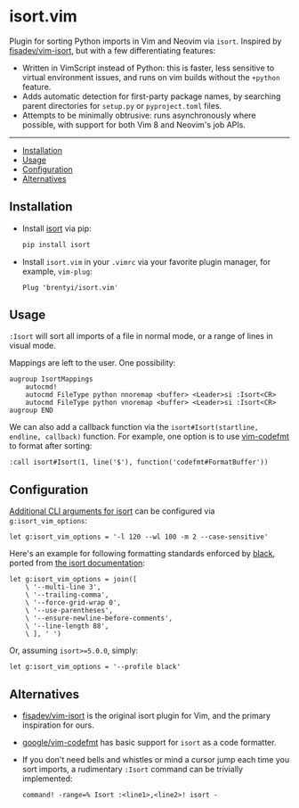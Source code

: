 # isort.vim

Plugin for sorting Python imports in Vim and Neovim via `isort`. Inspired by
[fisadev/vim-isort](https://github.com/fisadev/vim-isort), but with a few
differentiating features:

- Written in VimScript instead of Python: this is faster, less sensitive to
  virtual environment issues, and runs on vim builds without the `+python`
  feature.
- Adds automatic detection for first-party package names, by searching parent
  directories for `setup.py` or `pyproject.toml` files.
- Attempts to be minimally obtrusive: runs asynchronously where possible, with
  support for both Vim 8 and Neovim's job APIs.

---

<!-- vim-markdown-toc GFM -->

* [Installation](#installation)
* [Usage](#usage)
* [Configuration](#configuration)
* [Alternatives](#alternatives)

<!-- vim-markdown-toc -->

## Installation

- Install [isort](https://github.com/timothycrosley/isort) via pip:

  ```bash
  pip install isort
  ```

- Install `isort.vim` in your `.vimrc` via your favorite plugin manager, for
  example, `vim-plug`:

  ```vimscript
  Plug 'brentyi/isort.vim'
  ```

## Usage

`:Isort` will sort all imports of a file in normal mode, or a range of lines in
visual mode.

Mappings are left to the user. One possibility:

```
augroup IsortMappings
    autocmd!
    autocmd FileType python nnoremap <buffer> <Leader>si :Isort<CR>
    autocmd FileType python vnoremap <buffer> <Leader>si :Isort<CR>
augroup END
```

We can also add a callback function via the
`isort#Isort(startline, endline, callback)` function. For example, one option is
to use [vim-codefmt](https://github.com/google/vim-codefmt) to format after
sorting:

```
:call isort#Isort(1, line('$'), function('codefmt#FormatBuffer'))
```

## Configuration

[Additional CLI arguments for isort](https://pycqa.github.io/isort/docs/configuration/options/)
can be configured via `g:isort_vim_options`:

```vimscript
let g:isort_vim_options = '-l 120 --wl 100 -m 2 --case-sensitive'
```

Here's an example for following formatting standards enforced by
[black](https://github.com/psf/black), ported from
[the isort documentation](https://black.readthedocs.io/en/stable/guides/using_black_with_other_tools.html#isort):

```vimscript
let g:isort_vim_options = join([
	\ '--multi-line 3',
	\ '--trailing-comma',
	\ '--force-grid-wrap 0',
	\ '--use-parentheses',
	\ '--ensure-newline-before-comments',
	\ '--line-length 88',
	\ ], ' ')
```

Or, assuming `isort>=5.0.0`, simply:

```vimscript
let g:isort_vim_options = '--profile black'
```

## Alternatives

- [fisadev/vim-isort](https://github.com/fisadev/vim-isort) is the original
  isort plugin for Vim, and the primary inspiration for ours.

- [google/vim-codefmt](https://github.com/google/vim-codefmt) has basic support
  for `isort` as a code formatter.

- If you don't need bells and whistles or mind a cursor jump each time you sort
  imports, a rudimentary `:Isort` command can be trivially implemented:

  ```
  command! -range=% Isort :<line1>,<line2>! isort -
  ```
